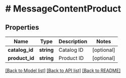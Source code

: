 # # MessageContentProduct

## Properties

Name | Type | Description | Notes
------------ | ------------- | ------------- | -------------
**catalog_id** | **string** | Catalog ID | [optional]
**product_id** | **string** | Product ID | [optional]

[[Back to Model list]](../../README.md#models) [[Back to API list]](../../README.md#endpoints) [[Back to README]](../../README.md)
